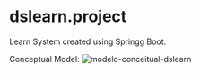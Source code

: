 # dslearn.project
Learn System created using Springg Boot. 

Conceptual Model:
![modelo-conceitual-dslearn](https://user-images.githubusercontent.com/100232776/198044022-8f8859f4-3ac2-47fe-ae24-ac3ca07532b0.png)
